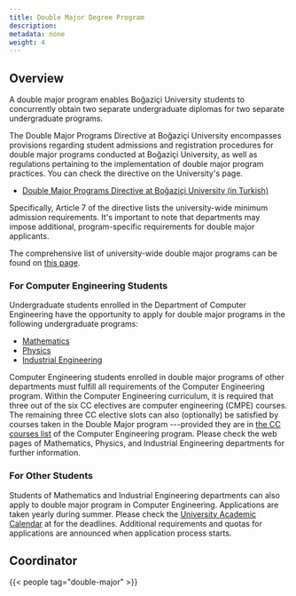 ```yaml
---
title: Double Major Degree Program
description:
metadata: none
weight: 4
---
```


## Overview

A double major program enables Boğaziçi University students to concurrently
obtain two separate undergraduate diplomas for two separate undergraduate
programs.

The Double Major Programs Directive at Boğaziçi University encompasses
provisions regarding student admissions and registration procedures for double
major programs conducted at Boğaziçi University, as well as regulations
pertaining to the implementation of double major program practices. You can
check the directive on the University's page.

- [Double Major Programs Directive at Boğaziçi University (in Turkish)](http://bogazici.edu.tr/tr_TR/Content/Ogrenciler/Ogrenci_Isleri/Yonetmelik_ve_Ic_Tuzukler/Cift_Anadal_Programlari_Yonergesi)

Specifically, Article 7 of the directive lists the university-wide minimum
admission requirements. It's important to note that departments may impose
additional, program-specific requirements for double major applicants.

The comprehensive list of university-wide double major programs can be found on
[this page](http://bogazici.edu.tr/tr-TR/Content/Akademik/Cift_Anadal_Programlari).

### For Computer Engineering Students

Undergraduate students enrolled in the Department of Computer Engineering have
the opportunity to apply for double major programs in the following
undergraduate programs:

- [Mathematics](https://math.bogazici.edu.tr/)
- [Physics](https://phys.bogazici.edu.tr/)
- [Industrial Engineering](https://ie.bogazici.edu.tr/)

Computer Engineering students enrolled in double major programs of other
departments must fulfill all requirements of the Computer Engineering program.
Within the Computer Engineering curriculum, it is required that three out of the
six CC electives are computer engineering (CMPE) courses. The remaining three CC
elective slots can also (optionally) be satisfied by courses taken in the Double
Major program ---provided they are in
[the CC courses list](undergraduate/electives) of the Computer Engineering
program. Please check the web pages of Mathematics, Physics, and Industrial
Engineering departments for further information.

### For Other Students

Students of Mathematics and Industrial Engineering departments can also apply to
double major program in Computer Engineering. Applications are taken yearly
during summer. Please check the
[University Academic Calendar](https://akademiktakvim.boun.edu.tr) at for the
deadlines. Additional requirements and quotas for applications are announced
when application process starts.

## Coordinator

{{< people tag="double-major" >}}
